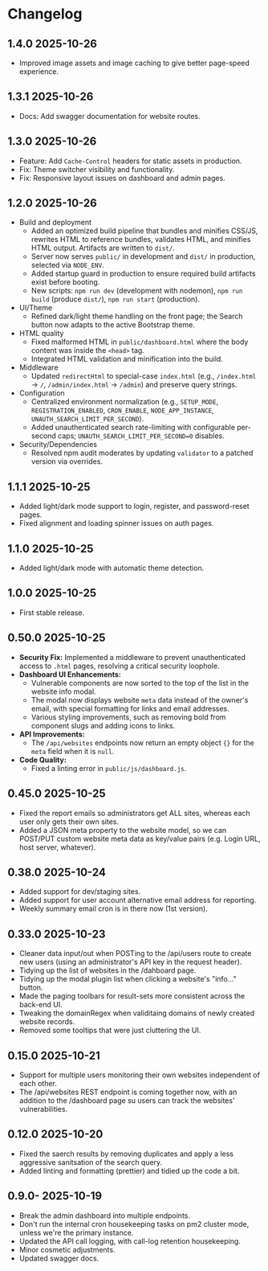 # Changelog

## 1.4.0 2025-10-26

- Improved image assets and image caching to give better page-speed experience.

## 1.3.1 2025-10-26

- Docs: Add swagger documentation for website routes.

## 1.3.0 2025-10-26

- Feature: Add `Cache-Control` headers for static assets in production.
- Fix: Theme switcher visibility and functionality.
- Fix: Responsive layout issues on dashboard and admin pages.

## 1.2.0 2025-10-26

- Build and deployment
  - Added an optimized build pipeline that bundles and minifies CSS/JS, rewrites HTML to reference bundles, validates HTML, and minifies HTML output. Artifacts are written to `dist/`.
  - Server now serves `public/` in development and `dist/` in production, selected via `NODE_ENV`.
  - Added startup guard in production to ensure required build artifacts exist before booting.
  - New scripts: `npm run dev` (development with nodemon), `npm run build` (produce `dist/`), `npm run start` (production).
- UI/Theme
  - Refined dark/light theme handling on the front page; the Search button now adapts to the active Bootstrap theme.
- HTML quality
  - Fixed malformed HTML in `public/dashboard.html` where the body content was inside the `<head>` tag.
  - Integrated HTML validation and minification into the build.
- Middleware
  - Updated `redirectHtml` to special-case `index.html` (e.g., `/index.html` → `/`, `/admin/index.html` → `/admin`) and preserve query strings.
- Configuration
  - Centralized environment normalization (e.g., `SETUP_MODE`, `REGISTRATION_ENABLED`, `CRON_ENABLE`, `NODE_APP_INSTANCE`, `UNAUTH_SEARCH_LIMIT_PER_SECOND`).
  - Added unauthenticated search rate-limiting with configurable per-second caps; `UNAUTH_SEARCH_LIMIT_PER_SECOND=0` disables.
- Security/Dependencies
  - Resolved npm audit moderates by updating `validator` to a patched version via overrides.

## 1.1.1 2025-10-25

- Added light/dark mode support to login, register, and password-reset pages.
- Fixed alignment and loading spinner issues on auth pages.

## 1.1.0 2025-10-25

- Added light/dark mode with automatic theme detection.

## 1.0.0 2025-10-25

- First stable release.

## 0.50.0 2025-10-25

- **Security Fix:** Implemented a middleware to prevent unauthenticated access to `.html` pages, resolving a critical security loophole.
- **Dashboard UI Enhancements:**
  - Vulnerable components are now sorted to the top of the list in the website info modal.
  - The modal now displays website `meta` data instead of the owner's email, with special formatting for links and email addresses.
  - Various styling improvements, such as removing bold from component slugs and adding icons to links.
- **API Improvements:**
  - The `/api/websites` endpoints now return an empty object `{}` for the `meta` field when it is `null`.
- **Code Quality:**
  - Fixed a linting error in `public/js/dashboard.js`.

## 0.45.0 2025-10-25

- Fixed the report emails so administrators get ALL sites, whereas each user only gets their own sites.
- Added a JSON meta property to the website model, so we can POST/PUT custom website meta data as key/value pairs (e.g. Login URL, host server, whatever).

## 0.38.0 2025-10-24

- Added support for dev/staging sites.
- Added support for user account alternative email address for reporting.
- Weekly summary email cron is in there now (1st version).

## 0.33.0 2025-10-23

- Cleaner data input/out when POSTing to the /api/users route to create new users (using an administrator's API key in the request header).
- Tidying up the list of websites in the /dahboard page.
- Tidying up the modal plugin list when clicking a website's "info..." button.
- Made the paging toolbars for result-sets more consistent across the back-end UI.
- Tweaking the domainRegex when validitaing domains of newly created website records.
- Removed some tooltips that were just cluttering the UI.

## 0.15.0 2025-10-21

- Support for multiple users monitoring their own websites independent of each other.
- The /api/websites REST endpoint is coming together now, with an addition to the /dashboard page su users can track the websites' vulnerabilities.

## 0.12.0 2025-10-20

- Fixed the saerch results by removing duplicates and apply a less aggressive sanitsation of the search query.
- Added linting and formatting (prettier) and tidied up the code a bit.

## 0.9.0- 2025-10-19

- Break the admin dashboard into multiple endpoints.
- Don't run the internal cron housekeeping tasks on pm2 cluster mode, unless we're the primary instance.
- Updated the API call logging, with call-log retention housekeeping.
- Minor cosmetic adjustments.
- Updated swagger docs.
